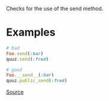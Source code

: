 
Checks for the use of the send method.

# Examples

```ruby
# bad
Foo.send(:bar)
quuz.send(:fred)

# good
Foo.__send__(:bar)
quuz.public_send(:fred)
```

[Source](http://www.rubydoc.info/gems/rubocop/RuboCop/Cop/Style/Send)